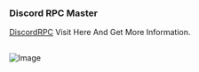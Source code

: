 ### Discord RPC Master
[DiscordRPC](https://discordrpc.tk) Visit Here And Get More Information.
##
![Image](https://cdn.discordapp.com/attachments/975024592483672116/1014189242072711299/unknown.png)
